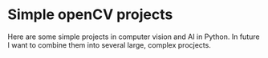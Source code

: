 # Simple openCV projects
Here are some simple projects in computer vision and AI in Python. In future I want to combine them into several large, complex procjects.
